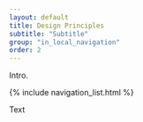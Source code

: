 ```yaml
---
layout: default
title: Design Principles
subtitle: "Subtitle"
group: "in_local_navigation"
order: 2
---
```


<p class="lead">Intro.</p>

{% include navigation_list.html %}

Text
